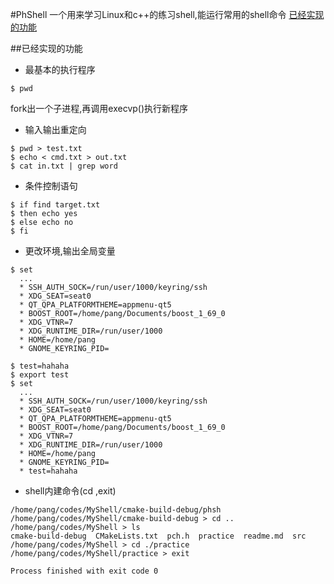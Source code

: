 #PhShell
一个用来学习Linux和c++的练习shell,能运行常用的shell命令
<a href="#t1">已经实现的功能</a>

##已经实现的功能  <a id="t1"/>
 - 最基本的执行程序
```
$ pwd
```
 fork出一个子进程,再调用execvp()执行新程序
 
 -  输入输出重定向
```
$ pwd > test.txt
$ echo < cmd.txt > out.txt
$ cat in.txt | grep word
```

 -  条件控制语句
```
$ if find target.txt
$ then echo yes
$ else echo no
$ fi
```

 -  更改环境,输出全局变量
```
$ set
  ...
  * SSH_AUTH_SOCK=/run/user/1000/keyring/ssh
  * XDG_SEAT=seat0
  * QT_QPA_PLATFORMTHEME=appmenu-qt5
  * BOOST_ROOT=/home/pang/Documents/boost_1_69_0
  * XDG_VTNR=7
  * XDG_RUNTIME_DIR=/run/user/1000
  * HOME=/home/pang
  * GNOME_KEYRING_PID=
  
$ test=hahaha
$ export test
$ set
  ...
  * SSH_AUTH_SOCK=/run/user/1000/keyring/ssh
  * XDG_SEAT=seat0
  * QT_QPA_PLATFORMTHEME=appmenu-qt5
  * BOOST_ROOT=/home/pang/Documents/boost_1_69_0
  * XDG_VTNR=7
  * XDG_RUNTIME_DIR=/run/user/1000
  * HOME=/home/pang
  * GNOME_KEYRING_PID=
  * test=hahaha

```
 - shell内建命令(cd ,exit)
```
/home/pang/codes/MyShell/cmake-build-debug/phsh
/home/pang/codes/MyShell/cmake-build-debug > cd ..
/home/pang/codes/MyShell > ls
cmake-build-debug  CMakeLists.txt  pch.h  practice  readme.md  src
/home/pang/codes/MyShell > cd ./practice
/home/pang/codes/MyShell/practice > exit

Process finished with exit code 0

```
